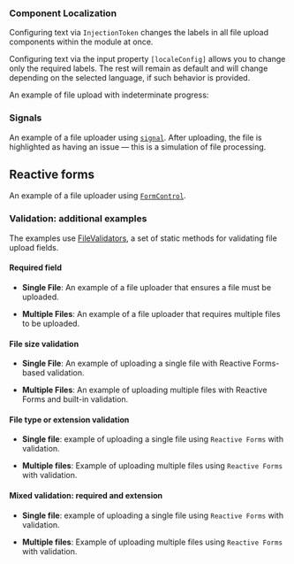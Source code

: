 ### Component Localization

Configuring text via `InjectionToken` changes the labels in all file upload components within the module at once.

<!-- example(file-upload-multiple-custom-text-overview) -->

Configuring text via the input property `[localeConfig]` allows you to change only the required labels. The rest will remain as default and will change depending on the selected language, if such behavior is provided.

<!-- example(file-upload-custom-text-via-input) -->

An example of file upload with indeterminate progress:

<!-- example(file-upload-indeterminate-loading-overview) -->

### Signals

An example of a file uploader using [`signal`](https://angular.dev/guide/signals).
After uploading, the file is highlighted as having an issue — this is a simulation of file processing.

<!-- example(file-upload-single-with-signal) -->

## Reactive forms

An example of a file uploader using [`FormControl`](https://angular.dev/api/forms/FormControl).

### Validation: additional examples

The examples use [FileValidators](https://github.com/koobiq/angular-components/blob/main/packages/components/core/forms/validators.ts), a set of static methods for validating file upload fields.

#### Required field

- **Single File**: An example of a file uploader that ensures a file must be uploaded.

<!-- example(file-upload-single-required-reactive-validation) -->

- **Multiple Files**: An example of a file uploader that requires multiple files to be uploaded.

<!-- example(file-upload-multiple-required-reactive-validation) -->

#### File size validation

- **Single File**: An example of uploading a single file with Reactive Forms-based validation.

<!-- example(file-upload-single-validation-reactive-forms-overview) -->

- **Multiple Files**: An example of uploading multiple files with Reactive Forms and built-in validation.

<!-- example(file-upload-multiple-default-validation-reactive-forms-overview) -->

#### File type or extension validation

- **Single file**: example of uploading a single file using `Reactive Forms` with validation.

<!-- example(file-upload-single-accept-validation) -->

- **Multiple files**: Example of uploading multiple files using `Reactive Forms` with validation.

<!-- example(file-upload-multiple-accept-validation) -->

#### Mixed validation: required and extension

- **Single file**: example of uploading a single file using `Reactive Forms` with validation.

<!-- example(file-upload-single-mixed-validation) -->

- **Multiple files**: Example of uploading multiple files using `Reactive Forms` with validation.

<!-- example(file-upload-multiple-mixed-validation) -->

